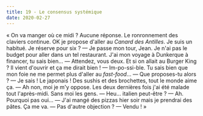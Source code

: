 ```yaml
---
title: 19 - Le consensus systémique
date: 2020-02-27
---
```


« On va manger où ce midi ?
Aucune réponse. Le ronronnement des claviers continue.
OK je propose d'aller au *Canard des Antilles*. Je suis un habitué. Je réserve pour six ?
— Je passe mon tour, Jean. Je n'ai pas le budget pour aller dans un tel restaurant. J'ai mon voyage à Dunkerque à financer, tu sais bien...
— Attendez, vous  deux. Et si on allait au Burger King ? Il vient d'ouvrir et ça me dirait bien !
— Im-po-ssi-ble. Tu sais bien que mon foie ne me permet plus d'aller au *fast-food*...
— Que proposes-tu alors ?
— Je sais ! Le japonais ! Des sushis et des brochettes, tout le monde aime ça.
— Ah non, moi je m'y oppose. Les deux dernières fois j'ai été malade tout l'après-midi. Sans moi les gens.
— Heu... italien peut-être ?
— Ah. Pourquoi pas oui...
— J'ai mangé des pizzas hier soir mais je prendrai des pâtes. Ça me va.
— Pas d'autre objection ?
— Vendu ! »
